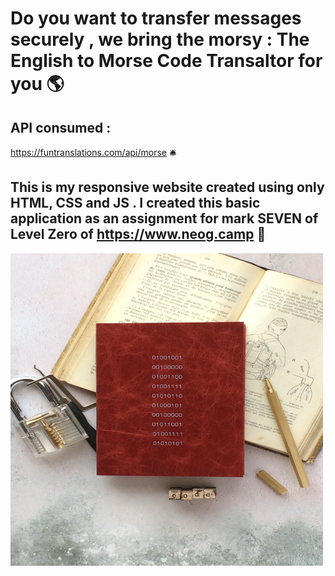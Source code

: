 # Do you want to transfer messages securely , we bring the <b>morsy : The English to Morse Code Transaltor</b> for you 🌎

## API consumed : 
https://funtranslations.com/api/morse 🛎️ 


## This is my responsive website created using only HTML, CSS and JS . I created this basic application as an assignment for mark SEVEN of Level Zero of https://www.neog.camp 🚀

<img src="./images/binary.jpg" width="500px" height="500px" >

